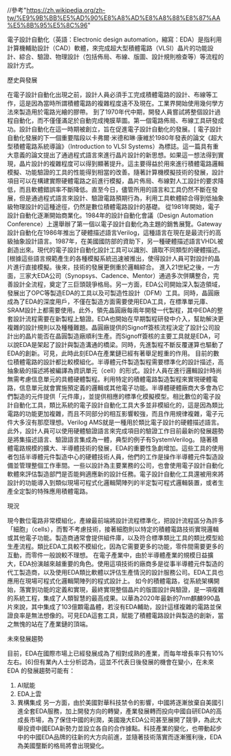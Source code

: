 //參考"https://zh.wikipedia.org/zh-tw/%E9%9B%BB%E5%AD%90%E8%A8%AD%E8%A8%88%E8%87%AA%E5%8B%95%E5%8C%96"

電子設計自動化（英語：Electronic design automation，縮寫：EDA）是指利用計算機輔助設計（CAD）軟體，來完成超大型積體電路（VLSI）晶片的功能設計、綜合、驗證、物理設計（包括佈局、布線、版圖、設計規則檢查等）等流程的設計方式。

歷史與發展

  在電子設計自動化出現之前，設計人員必須手工完成積體電路的設計、布線等工作，這是因為當時所謂積體電路的複雜程度遠不及現在。工業界開始使用幾何學方法來製造用於電路光繪的膠帶。
  到了1970年代中期，開發人員嘗試將整個設計過程自動化，而不僅僅滿足於自動完成掩膜草圖。第一個電路佈局、布線工具研發成功。設計自動化在這一時期被創立，旨在促進電子設計自動化的發展。[
  電子設計自動化發展的下一個重要階段以卡弗爾·米德和琳·康維於1980年發表的論文《超大型積體電路系統導論》（Introduction to VLSI Systems）為標誌。這一篇具有重大意義的論文提出了通過程式語言來進行晶片設計的新思想。如果這一想法得到實現，晶片設計的複雜程度可以得到顯著提升。這主要得益於用來進行積體電路邏輯模擬、功能驗證的工具的性能得到相當的改善。隨著計算機模擬技術的發展，設計項目可以在構建實際硬體電路之前進行模擬，晶片佈局、布線對人工設計的要求降低，而且軟體錯誤率不斷降低。直至今日，儘管所用的語言和工具仍然不斷在發展，但是通過程式語言來設計、驗證電路預期行為，利用工具軟體綜合得到低抽象級物理設計的這種途徑，仍然是數位積體電路設計的基礎。
  從1981年開始，電子設計自動化逐漸開始商業化。1984年的設計自動化會議（Design Automation Conference）上還舉辦了第一個以電子設計自動化為主題的銷售展覽。Gateway設計自動化在1986年推出了硬體描述語言Verilog，這種語言在現在是最流行的高級抽象設計語言。1987年，在美國國防部的資助下，另一種硬體描述語言VHDL被創造出來。現代的電子設計自動化設計工具可以識別、讀取不同類型的硬體描述。[根據這些語言規範產生的各種模擬系統迅速被推出，使得設計人員可對設計的晶片進行直接模擬。後來，技術的發展更側重於邏輯綜合。
  進入21世紀之後，一方面，三家大EDA公司（Synopsys、Cadence、Mentor）通過多次併購整合，完善設計全流程，奠定了三巨頭競爭格局。另一方面，EDA公司開始深入製造領域，發展出了OPC等製造EDA的工具以及可製造性設計（DFM）工具。同時，晶圓廠成為了EDA的深度用戶，不僅在製造方面需要使用EDA工具，在標準單元庫、SRAM設計上都需要使用。此外，領先晶圓廠每兩年開發一代製程，其中EDA的整套設計流程需要在新製程上驗證。EDA也開始在早期製程研發中介入，幫助解決更複雜的設計規則以及種種難題。晶圓廠提供的Signoff簽核流程決定了設計公司設計出的晶片能否在晶圓製造廠順利生產。而Signoff簽核的主要工具就是EDA，可以說EDA是架起了設計與製造溝通的橋梁。同時，先進製程不斷反覆運算也驅動了EDA的創新。可見，此時此刻EDA在產業鏈已經有著舉足輕重的作用。
  目前的數位積體電路的設計都比較模組化。半導體元件製造製程需要標準化的設計描述，高抽象級的描述將被編譯為資訊單元（cell）的形式。設計人員在進行邏輯設計時尚無需考慮信息單元的具體硬體製程。利用特定的積體電路製造製程來實現硬體電路，信息單元就會實施預定義的邏輯或其他電子功能。半導體硬體廠商大多會為它們製造的元件提供「元件庫」，並提供相應的標準化模擬模型。相比數位的電子設計自動化工具，類比系統的電子設計自動化工具大多並非模組化的，這是因為類比電路的功能更加複雜，而且不同部分的相互影響較強，而且作用規律複雜，電子元件大多沒有那麼理想。Verilog AMS就是一種用於類比電子設計的硬體描述語言。此外，設計人員可以使用硬體驗證語言來完成項目的驗證工作目前最新的發展趨勢是將集描述語言、驗證語言集成為一體，典型的例子有SystemVerilog。
  隨著積體電路規模的擴大、半導體技術的發展，EDA的重要性急劇增加。這些工具的使用者包括半導體元件製造中心的硬體技術人員，他們的工作是操作半導體元件製造設備並管理整個工作車間。一些以設計為主要業務的公司，也會使用電子設計自動化軟體來評估製造部門是否能夠適應新的設計任務。電子設計自動化工具還被用來將設計的功能導入到類似現場可程式化邏輯閘陣列的半定製可程式邏輯裝置，或者生產全定製的特殊應用積體電路。

現況

  現今數位電路非常模組化，產線最前端將設計流程標準化，把設計流程區分為許多「細胞」（cells），而暫不考慮技術，接著細胞則以特定的積體電路技術實現邏輯或其他電子功能。製造商通常會提供組件庫，以及符合標準類比工具的類比模型給生產流程。類比EDA工具較不模組化，因為它需要更多的功能，零件間需要更多的互動，而零件一般說較不理想。
  在電子產業中，由於半導體產業的規模日益擴大，EDA扮演越來越重要的角色。使用這項技術的廠商多是從事半導體元件製造的代工製造商，以及使用EDA類比軟體以評估生產情況的設計服務公司。EDA工具也應用在現場可程式化邏輯閘陣列的程式設計上。
  如今的積體電路，從系統架構開始，落實到功能的定義和實現，最終實現整個晶片的版圖設計與驗證，是一項複雜的系統工程，集成了人類智慧的最高成果。以華為2020年最新的7nm麒麟990晶片來說，其中集成了103億顆電晶體，若沒有EDA輔助，設計這樣複雜的電路並保證良率是無法想像的。可見EDA這套工具，賦能了積體電路設計與製造的創新，當之無愧的站在了產業鏈的頂端。

未來發展趨勢

  目前，EDA在國際市場上已經發展成為了相對成熟的產業，而每年增長率只有10%左右。[6]但有業內人士分析認為，這並不代表日後發展的機會在變小，在未來 EDA 的發展趨勢可能有：
1.  AI賦能
2.  EDA上雲
3.  異構集成
另一方面，由於美國對華科技禁令的影響，中國將逐漸放棄自美國引進全套EDA服務，加上開發方向的轉變，產業發展轉而投向中國自研EDA的高成長市場，為了保住中國的利潤，美國幾大EDA公司甚至展開了競爭，為此大舉投資中國EDA新勢力並設立各自的合作據點。科技產業的變化，也帶動起步中的中國EDA品牌的往新的大方向前進，並隨著技術落實而逐漸獲利後，EDA為美國壟斷的格局將會出現變化。

